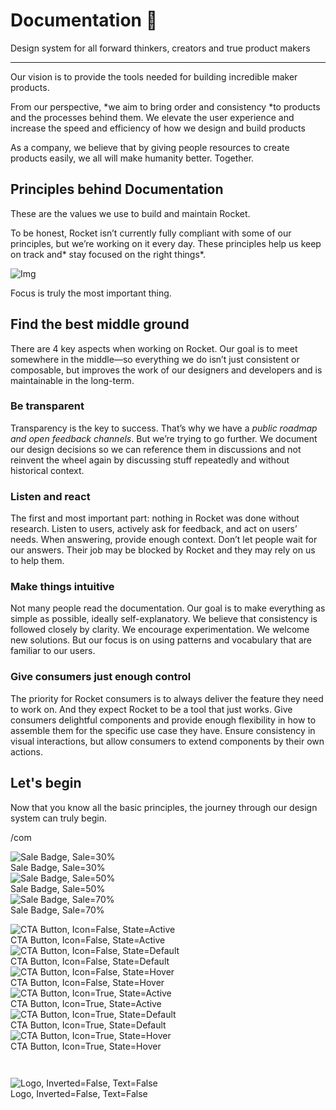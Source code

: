 
# Documentation 🚀

Design system for all forward thinkers, creators and true product makers

---

Our vision is to provide the tools needed for building incredible maker products.

From our perspective, *we aim to bring order and consistency *to products and the processes behind them. We elevate the user experience and increase the speed and efficiency of how we design and build products

As a company, we believe that by giving people resources to create products easily, we all will make humanity better. Together.

## Principles behind Documentation

These are the values we use to build and maintain Rocket.

To be honest, Rocket isn’t currently fully compliant with some of our principles, but we’re working on it every day. These principles help us keep on track and* stay focused on the right things*.

![Img](https://studio-assets.supernova.io/design-systems/14533/9289758a-6300-472a-bbc6-a57098081abf.jpeg?Expires=1990828800&Policy=eyJTdGF0ZW1lbnQiOlt7IlJlc291cmNlIjoiaHR0cHM6Ly9zdHVkaW8tYXNzZXRzLnN1cGVybm92YS5pby9kZXNpZ24tc3lzdGVtcy8xNDUzMy85Mjg5NzU4YS02MzAwLTQ3MmEtYmJjNi1hNTcwOTgwODFhYmYuanBlZyIsIkNvbmRpdGlvbiI6eyJEYXRlTGVzc1RoYW4iOnsiQVdTOkVwb2NoVGltZSI6MTk5MDgyODgwMH19fV19&Signature=E9DL6D-ZtS~4qaH18y5tnHC4gtpQUzZb85NmDFMuezn~MaWHPSumzBv6tXkxGqSgGyKh~9FaYnbfHkcJhU~4F~jdbuY70gbRxUpvnBtyCpz8o0mci-d2A9WoIZ3RGl11izD3c2WMfUaKhSaFlUw8cTGP-9vrqeUi58O2P4zYT9eAeyvOIFzQXgIgljhxiB9mIVU5a4j1vDL8ntJpagEZukKRskOgMrrB4LNQ-nRsvXFF7W5C5EkdoZPZf4jFxcQu2Yj6M9-bqNBXubYMsYYhEXqvqUOAnYVaE59E5PSSe43HKv2gp1ajSJ3ttHtTtCITO8Vyfh1FoTl03Z18ki8iZg__&Key-Pair-Id=APKAJGK34LCCAUR7N6LA)

Focus is truly the most important thing.

## Find the best middle ground

There are 4 key aspects when working on Rocket. Our goal is to meet somewhere in the middle—so everything we do isn’t just consistent or composable, but improves the work of our designers and developers and is maintainable in the long-term.

### Be transparent

Transparency is the key to success. That’s why we have a *public roadmap and open feedback channels*. But we’re trying to go further. We document our design decisions so we can reference them in discussions and not reinvent the wheel again by discussing stuff repeatedly and without historical context.

### Listen and react

The first and most important part: nothing in Rocket was done without research. Listen to users, actively ask for feedback, and act on users’ needs. When answering, provide enough context. Don’t let people wait for our answers. Their job may be blocked by Rocket and they may rely on us to help them.

### Make things intuitive

Not many people read the documentation. Our goal is to make everything as simple as possible, ideally self-explanatory. We believe that consistency is followed closely by clarity. We encourage experimentation. We welcome new solutions. But our focus is on using patterns and vocabulary that are familiar to our users.

### Give consumers just enough control

The priority for Rocket consumers is to always deliver the feature they need to work on. And they expect Rocket to be a tool that just works. Give consumers delightful components and provide enough flexibility in how to assemble them for the specific use case they have. Ensure consistency in visual interactions, but allow consumers to extend components by their own actions.

## Let's begin

Now that you know all the basic principles, the journey through our design system can truly begin.

/com

  
![Sale Badge, Sale=30%](https://studio-assets.supernova.io/design-systems/14533/916c2f81-9dba-4c7f-9b4b-5c8855bdb998.png?Expires=1990828800&Policy=eyJTdGF0ZW1lbnQiOlt7IlJlc291cmNlIjoiaHR0cHM6Ly9zdHVkaW8tYXNzZXRzLnN1cGVybm92YS5pby9kZXNpZ24tc3lzdGVtcy8xNDUzMy85MTZjMmY4MS05ZGJhLTRjN2YtOWI0Yi01Yzg4NTViZGI5OTgucG5nIiwiQ29uZGl0aW9uIjp7IkRhdGVMZXNzVGhhbiI6eyJBV1M6RXBvY2hUaW1lIjoxOTkwODI4ODAwfX19XX0_&Signature=PtlcKDex7s5W5ESaq~HTTAcCx7xRA0rqmvVCQQ8n3kdXZJMEbU~6tWFopomCU2ORcm58Yu6Uon3kl1eW04zOHsN4yUx9BM2Wqcnf~lXD6UZ1w67t3K3Ywh~D5zdgH4I8gAiITgqkRJGJcQj8oalyKSOWqQwtmXuTirQO6AT7hk9aNMNkMClvr-WOOdj7TNfXX6WxBIc-5XjVP7zsViiUiKWGbOvkjrjufPjiBJZSq20AEbOjWIPZhMp8FDmlUBx567OyiNkrzdKn4upejknOmRtsO~0fqFSNZZhxseJp6fy~DsjV8C-ZA5bnnekckiEPic-aXc5denMEqM42sSh0CQ__&Key-Pair-Id=APKAJGK34LCCAUR7N6LA)  
Sale Badge, Sale=30%  
![Sale Badge, Sale=50%](https://studio-assets.supernova.io/design-systems/14533/3b83dd5f-12b3-4b13-b86b-ce0c99cdcacd.png?Expires=1990828800&Policy=eyJTdGF0ZW1lbnQiOlt7IlJlc291cmNlIjoiaHR0cHM6Ly9zdHVkaW8tYXNzZXRzLnN1cGVybm92YS5pby9kZXNpZ24tc3lzdGVtcy8xNDUzMy8zYjgzZGQ1Zi0xMmIzLTRiMTMtYjg2Yi1jZTBjOTljZGNhY2QucG5nIiwiQ29uZGl0aW9uIjp7IkRhdGVMZXNzVGhhbiI6eyJBV1M6RXBvY2hUaW1lIjoxOTkwODI4ODAwfX19XX0_&Signature=VHM2h91oOnc7-sNwafoW5KEbPXJq-LO~eJ0D7QZWoO24zjeQGFy8qtxKS886ankXjawoJ--CkfEw6SwhogfCP4q7K8b4LyvefrwMCxxoRo4WdxFuwdAHThLhfg-AE0s0iOgrJyQ7c0IyLCIj-n1tJ79DiAfhqBKcW7xazul6IiVqxcTus3E0DbvfhiF9ANr0vjYrZoiB0kmz8i-tqyKNuJqhoQdxr4curc00FQzD1Wog4EausEpVG-ZE-7pDQCzdEBtLp9QLJ0igTM1Rnqc5p9bz8lnCM7jBe2rT8yyXGOih~pg~XwK0ZZrCJxPFEsa1-5lgLP8IxGgPqNsT6xYcKA__&Key-Pair-Id=APKAJGK34LCCAUR7N6LA)  
Sale Badge, Sale=50%  
![Sale Badge, Sale=70%](https://studio-assets.supernova.io/design-systems/14533/f34145bb-ab76-4796-b276-f5d56d3a95b9.png?Expires=1990828800&Policy=eyJTdGF0ZW1lbnQiOlt7IlJlc291cmNlIjoiaHR0cHM6Ly9zdHVkaW8tYXNzZXRzLnN1cGVybm92YS5pby9kZXNpZ24tc3lzdGVtcy8xNDUzMy9mMzQxNDViYi1hYjc2LTQ3OTYtYjI3Ni1mNWQ1NmQzYTk1YjkucG5nIiwiQ29uZGl0aW9uIjp7IkRhdGVMZXNzVGhhbiI6eyJBV1M6RXBvY2hUaW1lIjoxOTkwODI4ODAwfX19XX0_&Signature=f51vyK3RuWxYovyP3N~8OePkJldd9tSaZq6dJIYmG7TTCwGOldX5amyg9R0~u1Lv1y5qMBGU2TtVAdIxKXG6Om1mFO7zVpmpU7nQAEoy2xak0NTGb5yLHkgIFaqam1H36PoW0cZUsn57nOUB~01HiYXjL1WZLrorgOoRhyyXs0jVU3qpi3BwIFsnSj58OerDqpkBWfpmo~mQkf3gqd2AZG6wkToWjCW3rX6e6dL7XsfOBEE5GotREWAm331uZN8~c6ZIj00XJUrWzyjSwNzPDoCr4eJ04YgwQe8NaPYIBJBMAsk5sm48sEEWLc6QuDXFVyOSknPfXPh4SY15YX89gw__&Key-Pair-Id=APKAJGK34LCCAUR7N6LA)  
Sale Badge, Sale=70%  


  
![CTA Button, Icon=False, State=Active](https://studio-assets.supernova.io/design-systems/14533/66e2c125-c9fd-4f5a-a7c4-7a9f59b74519.png?Expires=1990828800&Policy=eyJTdGF0ZW1lbnQiOlt7IlJlc291cmNlIjoiaHR0cHM6Ly9zdHVkaW8tYXNzZXRzLnN1cGVybm92YS5pby9kZXNpZ24tc3lzdGVtcy8xNDUzMy82NmUyYzEyNS1jOWZkLTRmNWEtYTdjNC03YTlmNTliNzQ1MTkucG5nIiwiQ29uZGl0aW9uIjp7IkRhdGVMZXNzVGhhbiI6eyJBV1M6RXBvY2hUaW1lIjoxOTkwODI4ODAwfX19XX0_&Signature=Wy3clVNRT1QO91VLNwX8q2vQb026feDnQAcmFX17bs2Bab-7z9dA8lN9I3H14SCIOSEjx2ifPavZd5n1RXAFHG9huvrYOIWjWk8ZsHqztHx-SExLMyV70xtaJGw3xKqWLMgcQn-VudCUZPBBtLylczFrZ6lUMwwSoBo~NLMKx9DleWwIWb4wa0jvzqVftY1Xd~7HV7RO46eoCEXg3Wq3-g0A~42Qrl9G5i73wLJ~lYmA9~dWI3RdpOt3wqn9NOONgR68dZPEZDZSYxQI9X0i7UrcOfLbw3zCeR~33wAcQhHdlYaW-AvDjd2NJKnf~1bfGcvz-DFeqPenhRuEAI4lnQ__&Key-Pair-Id=APKAJGK34LCCAUR7N6LA)  
CTA Button, Icon=False, State=Active  
![CTA Button, Icon=False, State=Default](https://studio-assets.supernova.io/design-systems/14533/5e1150f0-7c30-43ea-8760-32d19359228b.png?Expires=1990828800&Policy=eyJTdGF0ZW1lbnQiOlt7IlJlc291cmNlIjoiaHR0cHM6Ly9zdHVkaW8tYXNzZXRzLnN1cGVybm92YS5pby9kZXNpZ24tc3lzdGVtcy8xNDUzMy81ZTExNTBmMC03YzMwLTQzZWEtODc2MC0zMmQxOTM1OTIyOGIucG5nIiwiQ29uZGl0aW9uIjp7IkRhdGVMZXNzVGhhbiI6eyJBV1M6RXBvY2hUaW1lIjoxOTkwODI4ODAwfX19XX0_&Signature=CAJ4YkLW5CG81cCUgvQ8x0disXpP8G3hL3ocwenYwXv4DTT7fe-r8X7t9KtohLw8tuN7Re2fIaPNiSn8o8DXk7ONAcTGold631ppKpQHM2TUVY-pVHGH3w9U9MyAtd1d8vsdlqEezSIdfZVk1ZqeAjmc5gR4gIKzvx70rBRBPDwLoC3B2yLizAeCA4p5wZwcfCB6W3p-h9EfWhqUb0vHBogDdNv2VOeAqdz6Nh677Mc1uS6E~ugSIK3VEWMe5ksMg0RdURk3JjDMR50wBdZYl0pCYkDGTnwvXz-wr1QrnErxOwIdIXxXfqeqlawWWF3KoBdQjoCJFVgRWZQMz4Ok3Q__&Key-Pair-Id=APKAJGK34LCCAUR7N6LA)  
CTA Button, Icon=False, State=Default  
![CTA Button, Icon=False, State=Hover](https://studio-assets.supernova.io/design-systems/14533/4e53bab8-85b5-4fb2-abbf-0965d49b8674.png?Expires=1990828800&Policy=eyJTdGF0ZW1lbnQiOlt7IlJlc291cmNlIjoiaHR0cHM6Ly9zdHVkaW8tYXNzZXRzLnN1cGVybm92YS5pby9kZXNpZ24tc3lzdGVtcy8xNDUzMy80ZTUzYmFiOC04NWI1LTRmYjItYWJiZi0wOTY1ZDQ5Yjg2NzQucG5nIiwiQ29uZGl0aW9uIjp7IkRhdGVMZXNzVGhhbiI6eyJBV1M6RXBvY2hUaW1lIjoxOTkwODI4ODAwfX19XX0_&Signature=TdmNA9zoBkmsL1MWjGrqaxb9GkkmUsxO0YuxvCB8SafGqhqQtBp--93AneVosH1kyZ981XRmBmvJZjWjtbKX19yTZpeWgmGrHMift6D5qTRloItefAF7VP3Qun4tj63CTT1d6m-cWO-ll8rR5Sbx29CMJkjB8cDX2RJiusvMQHvVN4oGcx3lrFZ4UoUQ5diNMPnDCW~~G~YTbjSit1RDeW9qkiB7Dq9jJOHWKlOEGtYZkACEgQr7a6rhpsx03~lVk7CqxCopbtSmxwZgyTzzAkeU0xNByRWgxz2E~1zO0ZTILJ5Zpwq0wU7kdcDcgq3CZQlzPPyYomSpscgg9orLfQ__&Key-Pair-Id=APKAJGK34LCCAUR7N6LA)  
CTA Button, Icon=False, State=Hover  
![CTA Button, Icon=True, State=Active](https://studio-assets.supernova.io/design-systems/14533/9163b1a7-3d5f-4bec-82eb-8a0b36ade639.png?Expires=1990828800&Policy=eyJTdGF0ZW1lbnQiOlt7IlJlc291cmNlIjoiaHR0cHM6Ly9zdHVkaW8tYXNzZXRzLnN1cGVybm92YS5pby9kZXNpZ24tc3lzdGVtcy8xNDUzMy85MTYzYjFhNy0zZDVmLTRiZWMtODJlYi04YTBiMzZhZGU2MzkucG5nIiwiQ29uZGl0aW9uIjp7IkRhdGVMZXNzVGhhbiI6eyJBV1M6RXBvY2hUaW1lIjoxOTkwODI4ODAwfX19XX0_&Signature=Qdq1QWEzssBj7P8FZUMHB50MpR8KTTEK4MonJsznd~Jw0ZAG287IHwZC7MkxShHrVcG3nCwdJSrr2Ojhjl3-d2AsH1zIWzyTGppGirqDibqHNHfUEgy1MsvtF6F4XxDA8PjoYlfrrStzqI1wi2VzCx~6dGEM18zHWVOcsJ2yAvV4BBDZq2oGc57off91RsknaBdm8lv0oxcDqX3339Gm8FkFGl0bgQLEiWYsCHqFH0xa5e9hsGALanExFXXC8bTQz5UrMzBADu9EjM1okOHVxFAHaVQr-TqWHWqK4MyDkUudxBLTqVKdDtFEXHF1DIAoRCS95OwTUhdXCeuUeZPG3w__&Key-Pair-Id=APKAJGK34LCCAUR7N6LA)  
CTA Button, Icon=True, State=Active  
![CTA Button, Icon=True, State=Default](https://studio-assets.supernova.io/design-systems/14533/b49987ca-4174-40d5-a766-a0dcfe06d5f7.png?Expires=1990828800&Policy=eyJTdGF0ZW1lbnQiOlt7IlJlc291cmNlIjoiaHR0cHM6Ly9zdHVkaW8tYXNzZXRzLnN1cGVybm92YS5pby9kZXNpZ24tc3lzdGVtcy8xNDUzMy9iNDk5ODdjYS00MTc0LTQwZDUtYTc2Ni1hMGRjZmUwNmQ1ZjcucG5nIiwiQ29uZGl0aW9uIjp7IkRhdGVMZXNzVGhhbiI6eyJBV1M6RXBvY2hUaW1lIjoxOTkwODI4ODAwfX19XX0_&Signature=dVuD9DB4BHlwvXKLHpKEftOZQAd2qUwXZPLoMwvrJaX43buwEgKJWXB~JdDpZkuZAyDPySY8Rdrv6DKV~UFQD6DUgxjW4hkElVnEQiocFuXrA5I~wZmcvmqf9mP13a5PglsxxcLRyBSzmmsXdcv4TqOiPNPg8so9rVzAAuThqhj8Ib3Fh0X3ut6mZyBJr5GfYLb9xR2zEGRBuMRzwv8UOA3hOSiNI0Bk3ZVC2MEj7tqohhU1RWfyd29ZeFiQZDkU4q1uDE1TuGr3JcgesaCOmZJZrjaVEaYjHwV2POzq8cQBhoOi30NjoWrKc1SeT0o8C1rFST8rKAiUKt5wK1-8wA__&Key-Pair-Id=APKAJGK34LCCAUR7N6LA)  
CTA Button, Icon=True, State=Default  
![CTA Button, Icon=True, State=Hover](https://studio-assets.supernova.io/design-systems/14533/c215d720-12ac-4670-a4d5-1188754d55a4.png?Expires=1990828800&Policy=eyJTdGF0ZW1lbnQiOlt7IlJlc291cmNlIjoiaHR0cHM6Ly9zdHVkaW8tYXNzZXRzLnN1cGVybm92YS5pby9kZXNpZ24tc3lzdGVtcy8xNDUzMy9jMjE1ZDcyMC0xMmFjLTQ2NzAtYTRkNS0xMTg4NzU0ZDU1YTQucG5nIiwiQ29uZGl0aW9uIjp7IkRhdGVMZXNzVGhhbiI6eyJBV1M6RXBvY2hUaW1lIjoxOTkwODI4ODAwfX19XX0_&Signature=Ac-poiimXR30~oKJTi6YLY-BcdK0TGHgffZKz0GCyxBYhVATQYzdr6tIYu7X2cuDcdre16zbRtqBKEB4Zv2tJ9vKoQEZrkNWvOmH2wAC9l6MEfGOL2EiFmANrfG5uOaq-CP0R55ONoqyZJopsX4nMcVi510xblVQC6fp7nBN-4v-qQLbps7Wc-W9fEKPXXOi49HzKmyOyWHie9yHbrS0BNik2CBln8rOveZtiPEMsdQjzsQtNzQLiqxrUiVzAVc6bhq7P6Cxlb7UHgqt7z0QpxgdHkX2QpdqmqYg034wjA8WVK4gMzN3N3J2SZOW7i65HGVZSI-ww8QdspGV1eDn4w__&Key-Pair-Id=APKAJGK34LCCAUR7N6LA)  
CTA Button, Icon=True, State=Hover  


```javascript  
  
```

  
![Logo, Inverted=False, Text=False](https://studio-assets.supernova.io/design-systems/14533/81401939-51fe-43c0-a7ef-44bcdd0b2ec0.png?Expires=1990828800&Policy=eyJTdGF0ZW1lbnQiOlt7IlJlc291cmNlIjoiaHR0cHM6Ly9zdHVkaW8tYXNzZXRzLnN1cGVybm92YS5pby9kZXNpZ24tc3lzdGVtcy8xNDUzMy84MTQwMTkzOS01MWZlLTQzYzAtYTdlZi00NGJjZGQwYjJlYzAucG5nIiwiQ29uZGl0aW9uIjp7IkRhdGVMZXNzVGhhbiI6eyJBV1M6RXBvY2hUaW1lIjoxOTkwODI4ODAwfX19XX0_&Signature=jHPY1ci5ZzVka7gL3AfBLbSSBRktkQu1pdVB0iHhdjDCgHcSgz7u2IW~7GBno1SNfGofz05tZxBgFdnkg3O6YtmdOX8tLvK7Yl2Onm0A9~tDm~bh0Y62a3JM5JoasS1QqhMuoqc8qt~vsyIfLWmpTnKUHts9NNSMbVt8ai3PSaAjl-vvI5HFFh5ke4fB6CyrB~UHpQYpTOlStyHwRzsvGX4m6jNuVRYzknAhKeoy6RaQ2NsOQDHpqCHT2da2bTfom-~YLRa7eKxE3IwbI4kQy0dromY~2Kq-YkCkF5O8E7mr25FQSoSSJNlNNqb4m1n7BjcZ11SOd0EBVelaUt4QSg__&Key-Pair-Id=APKAJGK34LCCAUR7N6LA)  
Logo, Inverted=False, Text=False  


  
  
